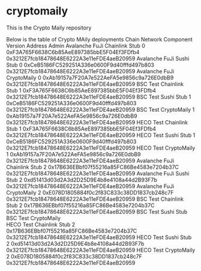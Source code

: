 # cryptomaily
This is the Crypto Maily repository 


Below is the table of Crypto MAily deployments 
Chain	Network 	Component	Version	Address	Admin
Avalanche	FuJi	Chainlink Stub	0	0xF3A765F6638C6b85AeE897385bbE5F04Ef3FDfb4	0x3212E7fcb18478648E6222A3e11eFDE4aeB20959
Avalanche	FuJi	Sushi Stub	0	0xCeB5186FC529251A336e0600F9d40fffd497b803	0x3212E7fcb18478648E6222A3e11eFDE4aeB20959
Avalanche	FuJi	CryptoMaily	0	0xAb19157a7F20A7e522AeFA5e9856c9a726E0dbB9	0x3212E7fcb18478648E6222A3e11eFDE4aeB20959
BSC	Test	Chainlink Stub	1	0xF3A765F6638C6b85AeE897385bbE5F04Ef3FDfb4	0x3212E7fcb18478648E6222A3e11eFDE4aeB20959
BSC	Test	Sushi Stub	1	0xCeB5186FC529251A336e0600F9d40fffd497b803	0x3212E7fcb18478648E6222A3e11eFDE4aeB20959
BSC	Test	CryptoMaily	1	0xAb19157a7F20A7e522AeFA5e9856c9a726E0dbB9	0x3212E7fcb18478648E6222A3e11eFDE4aeB20959
HECO	Test	Chainlink Stub	1	0xF3A765F6638C6b85AeE897385bbE5F04Ef3FDfb4	0x3212E7fcb18478648E6222A3e11eFDE4aeB20959
HECO	Test	Sushi Stub	1	0xCeB5186FC529251A336e0600F9d40fffd497b803	0x3212E7fcb18478648E6222A3e11eFDE4aeB20959
HECO	Test	CryptoMaily	1	0xAb19157a7F20A7e522AeFA5e9856c9a726E0dbB9	0x3212E7fcb18478648E6222A3e11eFDE4aeB20959
Avalanche	FuJi	Chainlink Stub	2	0x17B636EBbf07f55216a85FC86Be4583e7204b37C	0x3212E7fcb18478648E6222A3e11eFDE4aeB20959
Avalanche	FuJi	Sushi Stub	2	0xd51413d03d2A3d2D25D9E4b8e4108a44d2B93F7b	0x3212E7fcb18478648E6222A3e11eFDE4aeB20959
Avalanche	FuJi	CryptoMaily	2	0xE078D1805884f0c2f83C833c38DD1837cb248c7F	0x3212E7fcb18478648E6222A3e11eFDE4aeB20959
BSC	Test	Chainlink Stub	2	0x17B636EBbf07f55216a85FC86Be4583e7204b37C	0x3212E7fcb18478648E6222A3e11eFDE4aeB20959
BSC	Test	Sushi Stub			
BSC	Test	CryptoMaily			
HECO	Test	Chainlink Stub	2	0x17B636EBbf07f55216a85FC86Be4583e7204b37C	0x3212E7fcb18478648E6222A3e11eFDE4aeB20959
HECO	Test	Sushi Stub	2	0xd51413d03d2A3d2D25D9E4b8e4108a44d2B93F7b	0x3212E7fcb18478648E6222A3e11eFDE4aeB20959
HECO	Test	CryptoMaily	2	0xE078D1805884f0c2f83C833c38DD1837cb248c7F	0x3212E7fcb18478648E6222A3e11eFDE4aeB20959
